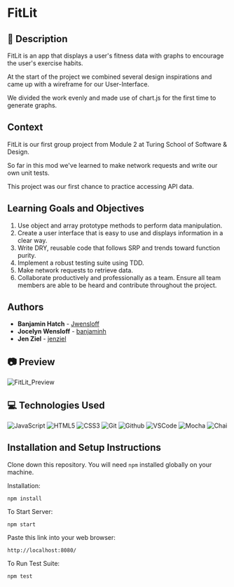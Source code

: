 # FitLit
## 📝 Description
FitLit is an app that displays a user's fitness data with graphs to encourage the user's exercise habits.  

At the start of the project we combined several design inspirations and came up with a wireframe for our User-Interface.  

We divided the work evenly and made use of chart.js for the first time to generate graphs.    

## Context
FitLit is our first group project from Module 2 at Turing School of Software & Design.  

So far in this mod we've learned to make network requests and write our own unit tests.  

This project was our first chance to practice accessing API data.  

## Learning Goals and Objectives
1. Use object and array prototype methods to perform data manipulation.  
2. Create a user interface that is easy to use and displays information in a clear way.  
3. Write DRY, reusable code that follows SRP and trends toward function purity. 
4. Implement a robust testing suite using TDD.  
5. Make network requests to retrieve data.  
6. Collaborate productively and professionally as a team. Ensure all team members are able to be heard and contribute throughout the project.

## Authors
* **Banjamin Hatch** -  [Jwensloff](https://github.com/Jwensloff)
* **Jocelyn Wensloff** -  [banjaminh](https://github.com/banjaminh)
* **Jen Ziel** -  [jenziel](https://github.com/jenziel)

## 📷 Preview
![FitLit_Preview](https://media.giphy.com/media/v1.Y2lkPTc5MGI3NjExMnd1a3I5M2xid2EyanZjc2VvOXJxdWpvYWVqcmsyZGlocW52NnpxNSZlcD12MV9pbnRlcm5hbF9naWZfYnlfaWQmY3Q9Zw/afJcHzIPOom2h4IyX5/giphy.gif)


## 💻 Technologies Used
![JavaScript](https://img.shields.io/badge/JavaScript-F7DF1E?style=for-the-badge&logo=javascript&logoColor=black)
![HTML5](https://img.shields.io/badge/html5-%23E34F26.svg?style=for-the-badge&logo=html5&logoColor=white)
![CSS3](https://img.shields.io/badge/-CSS-05122A?style=flat&logo=css3)
![Git](https://img.shields.io/badge/-Git-05122A?style=flat&logo=git)
![Github](https://img.shields.io/badge/-GitHub-05122A?style=flat&logo=github)
![VSCode](https://img.shields.io/badge/-VS_Code-05122A?style=flat&logo=visualstudio)
![Mocha](https://img.shields.io/badge/mocha.js-323330?style=for-the-badge&logo=mocha&logoColor=Brown)
![Chai](https://img.shields.io/badge/chai.js-323330?style=for-the-badge&logo=chai&logoColor=red)


## Installation and Setup Instructions

Clone down this repository. You will need `npm` installed globally on your machine.  

Installation:

`npm install`  

To Start Server:

`npm start`

Paste this link into your web browser:

`http://localhost:8080/`


To Run Test Suite:

`npm test`
